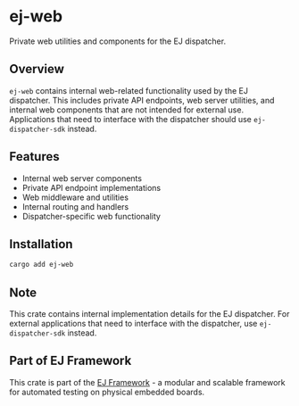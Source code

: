 # ej-web

Private web utilities and components for the EJ dispatcher.

## Overview

`ej-web` contains internal web-related functionality used by the EJ dispatcher. This includes private API endpoints, web server utilities, and internal web components that are not intended for external use. Applications that need to interface with the dispatcher should use `ej-dispatcher-sdk` instead.

## Features

- Internal web server components
- Private API endpoint implementations
- Web middleware and utilities
- Internal routing and handlers
- Dispatcher-specific web functionality

## Installation

```bash
cargo add ej-web
```

## Note

This crate contains internal implementation details for the EJ dispatcher. For external applications that need to interface with the dispatcher, use `ej-dispatcher-sdk` instead.

## Part of EJ Framework

This crate is part of the [EJ Framework](https://github.com/embj-org/ej) - a modular and scalable framework for automated testing on physical embedded boards.
